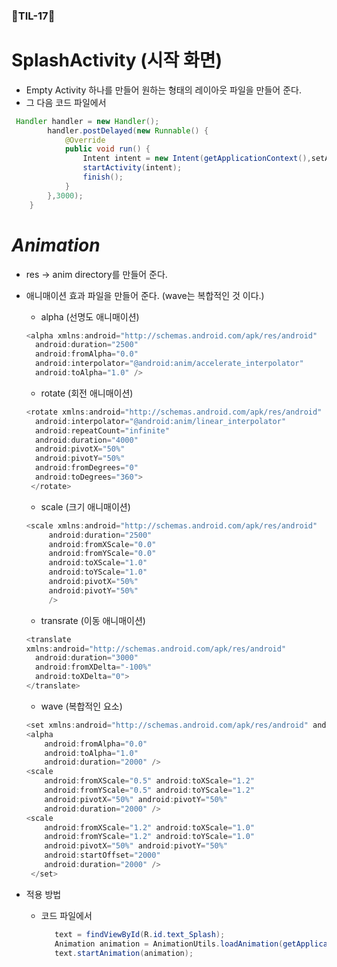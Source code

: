### 🐬TIL-17🐬

# SplashActivity (시작 화면)
- Empty Activity 하나를 만들어 원하는 형태의 레이아웃 파일을 만들어 준다.
- 그 다음 코드 파일에서
```java
 Handler handler = new Handler();
        handler.postDelayed(new Runnable() {
            @Override
            public void run() {
                Intent intent = new Intent(getApplicationContext(),setAdress.class); // 넘어갈 화면.class
                startActivity(intent);
                finish();
            }
        },3000);
    }
```    

# _Animation_
- res -> anim directory를 만들어 준다.
- 애니매이션 효과 파일을 만들어 준다. (wave는 복합적인 것 이다.)
  - alpha (선명도 애니매이션)
  ```java
  <alpha xmlns:android="http://schemas.android.com/apk/res/android"
    android:duration="2500"
    android:fromAlpha="0.0"
    android:interpolator="@android:anim/accelerate_interpolator"
    android:toAlpha="1.0" />
  ```
  - rotate (회전 애니매이션)
  ```java
  <rotate xmlns:android="http://schemas.android.com/apk/res/android"
    android:interpolator="@android:anim/linear_interpolator"
    android:repeatCount="infinite"
    android:duration="4000"
    android:pivotX="50%"
    android:pivotY="50%"
    android:fromDegrees="0"
    android:toDegrees="360">
   </rotate>
   ```
   - scale (크기 애니매이션)
   ```java
   <scale xmlns:android="http://schemas.android.com/apk/res/android"
        android:duration="2500"
        android:fromXScale="0.0"
        android:fromYScale="0.0"
        android:toXScale="1.0"
        android:toYScale="1.0"
        android:pivotX="50%"
        android:pivotY="50%"
        />
    ```
    - transrate (이동 애니매이션)
    ```java
    <translate
    xmlns:android="http://schemas.android.com/apk/res/android"
      android:duration="3000"
      android:fromXDelta="-100%"
      android:toXDelta="0">
    </translate>
    ```
    - wave (복합적인 요소)
    ```java
    <set xmlns:android="http://schemas.android.com/apk/res/android" android:interpolator="@android:anim/accelerate_interpolator">
    <alpha
        android:fromAlpha="0.0"
        android:toAlpha="1.0"
        android:duration="2000" />
    <scale
        android:fromXScale="0.5" android:toXScale="1.2"
        android:fromYScale="0.5" android:toYScale="1.2"
        android:pivotX="50%" android:pivotY="50%"
        android:duration="2000" />
    <scale
        android:fromXScale="1.2" android:toXScale="1.0"
        android:fromYScale="1.2" android:toYScale="1.0"
        android:pivotX="50%" android:pivotY="50%"
        android:startOffset="2000"
        android:duration="2000" />
     </set>
     ```
     
- 적용 방법
  - 코드 파일에서
    ```java
       text = findViewById(R.id.text_Splash);  
       Animation animation = AnimationUtils.loadAnimation(getApplicationContext(),R.anim.scale);  // 애니매이션.xml 선택
       text.startAnimation(animation);
    ```        
